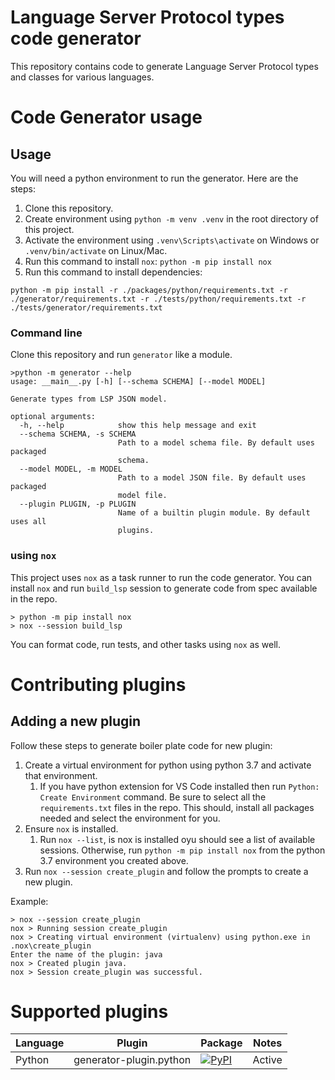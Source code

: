 # Language Server Protocol types code generator

This repository contains code to generate Language Server Protocol types and classes for various languages.

# Code Generator usage

## Usage

You will need a python environment to run the generator. Here are the steps:

1. Clone this repository.
2. Create environment using `python -m venv .venv` in the root directory of this project.
3. Activate the environment using `.venv\Scripts\activate` on Windows or `.venv/bin/activate` on Linux/Mac.
4. Run this command to install `nox`: `python -m pip install nox`
5. Run this command to install dependencies:

```
python -m pip install -r ./packages/python/requirements.txt -r ./generator/requirements.txt -r ./tests/python/requirements.txt -r ./tests/generator/requirements.txt
```

### Command line

Clone this repository and run `generator` like a module.

```console
>python -m generator --help
usage: __main__.py [-h] [--schema SCHEMA] [--model MODEL]

Generate types from LSP JSON model.

optional arguments:
  -h, --help            show this help message and exit
  --schema SCHEMA, -s SCHEMA
                        Path to a model schema file. By default uses packaged
                        schema.
  --model MODEL, -m MODEL
                        Path to a model JSON file. By default uses packaged
                        model file.
  --plugin PLUGIN, -p PLUGIN
                        Name of a builtin plugin module. By default uses all
                        plugins.
```

### using `nox`

This project uses `nox` as a task runner to run the code generator. You can install `nox` and run `build_lsp` session to generate code from spec available in the repo.

```console
> python -m pip install nox
> nox --session build_lsp
```

You can format code, run tests, and other tasks using `nox` as well.

# Contributing plugins

## Adding a new plugin

Follow these steps to generate boiler plate code for new plugin:

1. Create a virtual environment for python using python 3.7 and activate that environment.
    1. If you have python extension for VS Code installed then run `Python: Create Environment` command. Be sure to select all the `requirements.txt` files in the repo. This should, install all packages needed and select the environment for you.
1. Ensure `nox` is installed.
    1. Run `nox --list`, is nox is installed oyu should see a list of available sessions. Otherwise, run `python -m pip install nox` from the python 3.7 environment you created above.
1. Run `nox --session create_plugin` and follow the prompts to create a new plugin.

Example:

```console
> nox --session create_plugin
nox > Running session create_plugin
nox > Creating virtual environment (virtualenv) using python.exe in .nox\create_plugin
Enter the name of the plugin: java
nox > Created plugin java.
nox > Session create_plugin was successful.
```

# Supported plugins

| Language | Plugin                  | Package                                                                                             | Notes  |
| -------- | ----------------------- | --------------------------------------------------------------------------------------------------- | ------ |
| Python   | generator-plugin.python | [![PyPI](https://img.shields.io/pypi/v/lsprotocol?label=lsprotocol)](https://pypi.org/p/lsprotocol) | Active |
